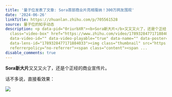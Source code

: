 ```yaml
---
title: '量子位发表了文章: Sora首部商业片亮相戛纳！300万网友围观'
date: '2024-06-26'
linkTitle: https://zhuanlan.zhihu.com/p/705561528
source: 量子位的知乎动态
description: <p data-pid="0riurbXR"><b>Sora新大片</b>又又又火了，还是个正经的商业宣传片。</p><p data-pid="1D1m05Mk">话不多说，直接看效果：</p><a
  class="video-box" href="https://www.zhihu.com/video/1789328477171884033" target="_blank"
  data-video-id="" data-video-playable="true" data-name="" data-poster="https://pica.zhimg.com/v2-687cff69cb82fed142a3139890e17a3a.jpg?source=382ee89a"
  data-lens-id="1789328477171884033"><img class="thumbnail" src="https://pica.zhimg.com/v2-687cff69cb82fed142a3139890e17a3a.jpg?source=382ee89a"
  referrerpolicy="no-referrer"><span class="content"><span ...
disable_comments: true
---
```

<p data-pid="0riurbXR"><b>Sora新大片</b>又又又火了，还是个正经的商业宣传片。</p><p data-pid="1D1m05Mk">话不多说，直接看效果：</p><a class="video-box" href="https://www.zhihu.com/video/1789328477171884033" target="_blank" data-video-id="" data-video-playable="true" data-name="" data-poster="https://pica.zhimg.com/v2-687cff69cb82fed142a3139890e17a3a.jpg?source=382ee89a" data-lens-id="1789328477171884033"><img class="thumbnail" src="https://pica.zhimg.com/v2-687cff69cb82fed142a3139890e17a3a.jpg?source=382ee89a" referrerpolicy="no-referrer"><span class="content"><span ...